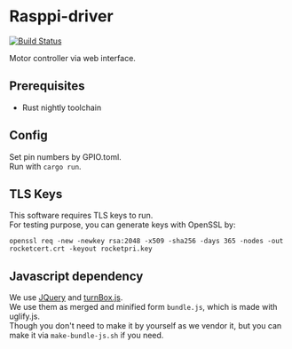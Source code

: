 # Rasppi-driver

[![Build Status](https://travis-ci.org/equal-l2/rasppi-driver.svg?branch=master)](https://travis-ci.org/equal-l2/rasppi-driver)

Motor controller via web interface.

## Prerequisites
- Rust nightly toolchain

## Config
Set pin numbers by GPIO.toml.  
Run with `cargo run`.

## TLS Keys
This software requires TLS keys to run.  
For testing purpose, you can generate keys with OpenSSL by:
```
openssl req -new -newkey rsa:2048 -x509 -sha256 -days 365 -nodes -out rocketcert.crt -keyout rocketpri.key
```

## Javascript dependency
We use [JQuery](https://github.com/jquery/jquery) and [turnBox.js](https://github.com/nohtcoltd/turnbox_js).  
We use them as merged and minified form `bundle.js`, which is made with uglify.js.  
Though you don't need to make it by yourself as we vendor it, but you can make it via `make-bundle-js.sh` if you need.  
